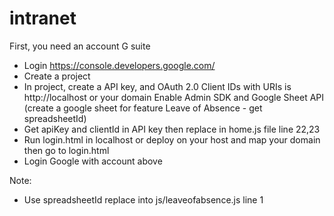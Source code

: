 # intranet
First, you need an account G suite
- Login https://console.developers.google.com/ 
- Create a project
- In project, create a API key, and OAuth 2.0 Client IDs with URIs is http://localhost or your domain
    Enable Admin SDK and Google Sheet API (create a google sheet for feature Leave of Absence - get spreadsheetId)
- Get apiKey and clientId in API key then replace in home.js file line 22,23
- Run login.html in localhost or deploy on your host and map your domain then go to login.html
- Login Google with account above

Note:
- Use spreadsheetId replace into js/leaveofabsence.js line 1